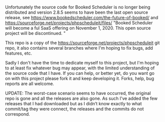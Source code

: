 Unfortunately the source code for Booked Scheduler is no longer being distributed and version 2.8.5 seems to have been the last open source release, see https://www.bookedscheduler.com/the-future-of-booked/ and https://sourceforge.net/projects/phpscheduleit/files/ "Booked Scheduler will become a ful SaaS offering on November 1, 2020. This open source project will be discontinued. "

This repo is a copy of the https://sourceforge.net/projects/phpscheduleit git repo, it also contains several branches where I'm hoping to fix bugs, add features, etc.

Sadly I don't have the time to dedicate myself to this project, but I'm hoping to at least fix whatever bug may appear, with the limited understanding of the source code that I have. If you can help, or better yet, do you want go on with this project please fork it and keep developing it. Forks, help, bug reports are all welcome.

UPDATE: The worst-case scenario seems to have occurred, the original repo is gone and all the releases are also gone. As such I've added the few releases that I had downloaded but as I didn’t know exactly to what commit/tag they were connect, the releases and the commits do not correspond.
